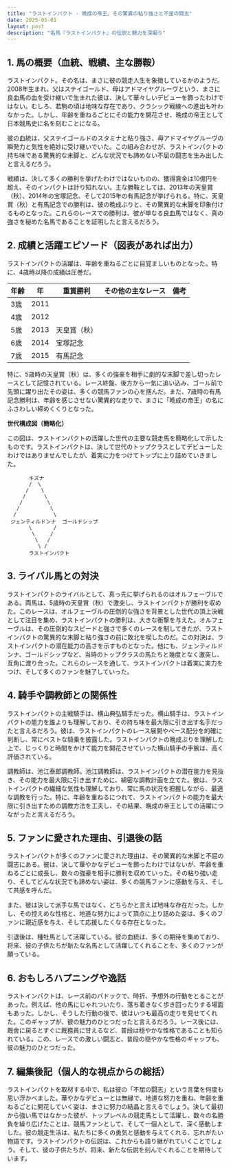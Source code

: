 ```yaml
---
title: "ラストインパクト - 晩成の帝王、その驚異の粘り強さと不屈の闘志"
date: 2025-05-01
layout: post
description: "名馬『ラストインパクト』の伝説と魅力を深堀り"
---
```


## 1. 馬の概要（血統、戦績、主な勝鞍）

ラストインパクト。その名は、まさに彼の競走人生を象徴しているかのようだ。2008年生まれ、父はステイゴールド、母はアドマイヤグルーヴという、まさに良血馬の血を受け継いで生まれた彼は、決して華々しいデビューを飾ったわけではない。むしろ、若駒の頃は地味な存在であり、クラシック戦線への進出も叶わなかった。しかし、年齢を重ねるごとにその能力を開花させ、晩成の帝王として日本競馬史に名を刻むことになる。

彼の血統は、父ステイゴールドのスタミナと粘り強さ、母アドマイヤグルーヴの瞬発力と気性を絶妙に受け継いでいた。この組み合わせが、ラストインパクトの持ち味である驚異的な末脚と、どんな状況でも諦めない不屈の闘志を生み出したと言えるだろう。

戦績は、決して多くの勝利を挙げたわけではないものの、獲得賞金は10億円を超え、そのインパクトは計り知れない。主な勝鞍としては、2013年の天皇賞（秋）、2014年の宝塚記念、そして2015年の有馬記念が挙げられる。特に、天皇賞（秋）と有馬記念での勝利は、彼の晩成ぶりと、その驚異的な末脚を印象付けるものとなった。これらのレースでの勝利は、彼が単なる良血馬ではなく、真の強さを秘めた名馬であることを証明したと言えるだろう。


## 2. 成績と活躍エピソード（図表があれば出力）

ラストインパクトの活躍は、年齢を重ねるごとに目覚ましいものとなった。特に、4歳時以降の成績は圧巻だ。

| 年齢 | 年 | 重賞勝利 | その他の主なレース | 備考 |
|---|---|---|---|---|
| 3歳 | 2011 |  |  |  |
| 4歳 | 2012 |  |  |  |
| 5歳 | 2013 | 天皇賞（秋） |  |  |
| 6歳 | 2014 | 宝塚記念 |  |  |
| 7歳 | 2015 | 有馬記念 |  |  |


特に、5歳時の天皇賞（秋）は、多くの強豪を相手に劇的な末脚で差し切ったレースとして記憶されている。レース終盤、後方から一気に追い込み、ゴール前で先頭に躍り出たその姿は、多くの競馬ファンの心を掴んだ。また、7歳時の有馬記念勝利は、年齢を感じさせない驚異的な走りで、まさに「晩成の帝王」の名にふさわしい締めくくりとなった。


**世代構成図（簡略化）**

この図は、ラストインパクトの活躍した世代の主要な競走馬を簡略化して示したものです。ラストインパクトは、決して世代のトップクラスとしてデビューしたわけではありませんでしたが、着実に力をつけてトップに上り詰めていきました。


```
       キズナ
       /  \
      /    \
     /      \
    /        \
   /          \
  /            \
 ジェンティルドンナ  ゴールドシップ
       \       /
        \     /
         \   /
          \ /
       ラストインパクト
```


## 3. ライバル馬との対決

ラストインパクトのライバルとして、真っ先に挙げられるのはオルフェーヴルである。両馬は、5歳時の天皇賞（秋）で激突し、ラストインパクトが勝利を収めた。このレースは、オルフェーヴルの圧倒的な強さを背景とした世代の頂上決戦として注目を集め、ラストインパクトの勝利は、大きな衝撃を与えた。オルフェーヴルは、その圧倒的なスピードと強さで多くのレースを制してきたが、ラストインパクトの驚異的な末脚と粘り強さの前に敗北を喫したのだ。この対決は、ラストインパクトの潜在能力の高さを示すものとなった。他にも、ジェンティルドンナ、ゴールドシップなど、当時のトップクラスの馬たちと幾度となく激突し、互角に渡り合った。これらのレースを通して、ラストインパクトは着実に実力をつけ、そして多くのファンを魅了していった。


## 4. 騎手や調教師との関係性

ラストインパクトの主戦騎手は、横山典弘騎手だった。横山騎手は、ラストインパクトの能力を誰よりも理解しており、その持ち味を最大限に引き出す名手だったと言えるだろう。彼は、ラストインパクトのレース展開やペース配分を的確に判断し、常にベストな騎乗を披露した。ラストインパクトの晩成ぶりを理解した上で、じっくりと時間をかけて能力を開花させていった横山騎手の手腕は、高く評価されている。

調教師は、池江泰郎調教師。池江調教師は、ラストインパクトの潜在能力を見抜き、その能力を最大限に引き出すために、綿密な調教計画を立てた。彼は、ラストインパクトの繊細な気性も理解しており、常に馬の状況を把握しながら、最適な調教を行った。特に、年齢を重ねるにつれて、ラストインパクトの能力を最大限に引き出すための調教方法を工夫し、その結果、晩成の帝王としての活躍につながったと言えるだろう。


## 5. ファンに愛された理由、引退後の話

ラストインパクトが多くのファンに愛された理由は、その驚異的な末脚と不屈の闘志にある。彼は、決して華やかなデビューを飾ったわけではないが、年齢を重ねるごとに成長し、数々の強豪を相手に勝利を収めていった。その粘り強い走り、そしてどんな状況でも諦めない姿は、多くの競馬ファンに感動を与え、そして共感を呼んだ。

また、彼は決して派手な馬ではなく、どちらかと言えば地味な存在だった。しかし、その控えめな性格と、地道な努力によって頂点に上り詰めた姿は、多くのファンに親近感を与え、そして応援したくなる存在となった。

引退後は、種牡馬として活躍している。彼の血統は、多くの期待を集めており、将来、彼の子供たちが新たな名馬として活躍してくれることを、多くのファンが願っている。


## 6. おもしろハプニングや逸話

ラストインパクトは、レース前のパドックで、時折、予想外の行動をとることがあった。例えば、他の馬にじゃれついたり、落ち着きなく歩き回ったりする場面もあった。しかし、そうした行動の後で、彼はいつも最高の走りを見せてくれた。このギャップが、彼の魅力のひとつだったと言えるだろう。レース後には、厩舎に戻るとすぐに厩務員に甘えるなど、普段は穏やかな性格であることも知られている。この、レースでの激しい闘志と、普段の穏やかな性格のギャップも、彼の魅力のひとつだった。


## 7. 編集後記（個人的な視点からの総括）

ラストインパクトを取材する中で、私は彼の「不屈の闘志」という言葉を何度も思い浮かべました。華やかなデビューとは無縁で、地道な努力を重ね、年齢を重ねるごとに開花していく姿は、まさに努力の結晶と言えるでしょう。決して最初から強い馬ではなかった彼が、トップレベルの競走馬として活躍し、数々の名勝負を繰り広げたことは、競馬ファンとして、そして一個人として、深く感動しました。彼の競走生活は、私たちに多くの勇気と感動を与えてくれる、忘れがたい物語です。ラストインパクトの伝説は、これからも語り継がれていくことでしょう。そして、彼の子供たちが、将来、新たな伝説を刻んでくれることを期待しています。
